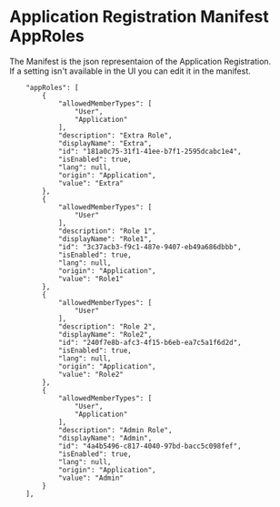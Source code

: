 # Application Registration Manifest AppRoles

The Manifest is the json representaion of the Application Registration.
<br/>
If a setting isn't available in the UI you can edit it in the manifest.

```
	"appRoles": [
		{
			"allowedMemberTypes": [
				"User",
				"Application"
			],
			"description": "Extra Role",
			"displayName": "Extra",
			"id": "181a0c75-31f1-41ee-b7f1-2595dcabc1e4",
			"isEnabled": true,
			"lang": null,
			"origin": "Application",
			"value": "Extra"
		},
		{
			"allowedMemberTypes": [
				"User"
			],
			"description": "Role 1",
			"displayName": "Role1",
			"id": "3c37acb3-f9c1-487e-9407-eb49a686dbbb",
			"isEnabled": true,
			"lang": null,
			"origin": "Application",
			"value": "Role1"
		},
		{
			"allowedMemberTypes": [
				"User"
			],
			"description": "Role 2",
			"displayName": "Role2",
			"id": "240f7e8b-afc3-4f15-b6eb-ea7c5a1f6d2d",
			"isEnabled": true,
			"lang": null,
			"origin": "Application",
			"value": "Role2"
		},
		{
			"allowedMemberTypes": [
				"User",
				"Application"
			],
			"description": "Admin Role",
			"displayName": "Admin",
			"id": "4a4b5496-c817-4040-97bd-bacc5c098fef",
			"isEnabled": true,
			"lang": null,
			"origin": "Application",
			"value": "Admin"
		}
	],

```


